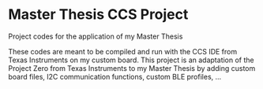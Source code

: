 # Master Thesis CCS Project
Project codes for the application of my Master Thesis

These codes are meant to be compiled and run with the CCS IDE from Texas Instruments on my custom board. This project is an adaptation of the Project Zero from Texas Instruments to my Master Thesis by adding custom board files, I2C communication functions, custom BLE profiles, ...
